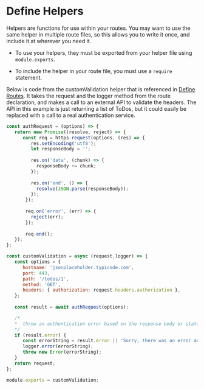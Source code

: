 # Define Helpers

Helpers are functions for use within your routes. You may want to use the same helper in multiple route files, so this allows you to write it once, and include it at wherever you need it.



* To use your helpers, they must be exported from your helper file using `module.exports`.

* To include the helper in your route file, you must use a `require` statement.


Below is code from the customValidation helper that is referenced in [Define Routes](https://harperdb.io/developers/documentation/custom-functions/define-routes/). It takes the request and the logger method from the route declaration, and makes a call to an external API to validate the headers. The API in this example is just returning a list of ToDos, but it could easily be replaced with a call to a real authentication service.


```javascript
const authRequest = (options) => {
   return new Promise((resolve, reject) => {
      const req = https.request(options, (res) => {
         res.setEncoding('utf8');
         let responseBody = '';
         
         res.on('data', (chunk) => {
           responseBody += chunk;
         });
   
         res.on('end', () => {
           resolve(JSON.parse(responseBody));
         });
       });
   
       req.on('error', (err) => {
         reject(err);
       });
   
       req.end();
   });
};

const customValidation = async (request,logger) => {
   const options = {
      hostname: 'jsonplaceholder.typicode.com',
      port: 443,
      path: '/todos/1',
      method: 'GET',
      headers: { authorization: request.headers.authorization },
   };
   
   const result = await authRequest(options);

   /*
   *  throw an authentication error based on the response body or statusCode
   */
   if (result.error) {
      const errorString = result.error || 'Sorry, there was an error authenticating your request';
      logger.error(errorString);
      throw new Error(errorString);
   }
   return request;
};

module.exports = customValidation;
```

